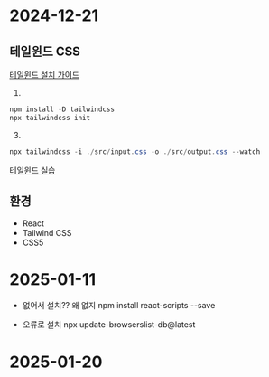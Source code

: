 

# 2024-12-21 
## 테일윈드 CSS

[테일윈드 설치 가이드](https://tailwindcss.com/docs/installation)

1. 
~~~cs
npm install -D tailwindcss
npx tailwindcss init
~~~


3. 
~~~cs
npx tailwindcss -i ./src/input.css -o ./src/output.css --watch
~~~


[테일윈드 실습](https://play.tailwindcss.com/)


## 환경

- React 
- Tailwind CSS
- CSS5



# 2025-01-11

- 없어서 설치?? 왜 없지
npm install react-scripts --save 

- 오류로 설치
npx update-browserslist-db@latest



# 2025-01-20
